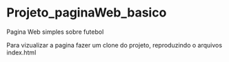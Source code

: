 # Projeto_paginaWeb_basico
Pagina Web simples sobre futebol

Para vizualizar a pagina fazer um clone do projeto, reproduzindo o arquivos index.html
